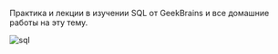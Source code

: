 Практика и лекции в изучении SQL от GeekBrains и все домашние работы на эту тему.

![sql](https://bugza.info/wp-content/uploads/download.png)